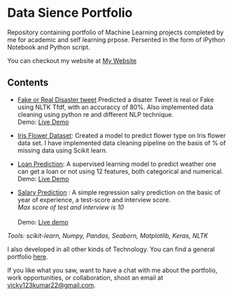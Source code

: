 # Data Sience Portfolio
 

Repository containing portfolio of Machine Learning projects completed by me for academic and self learning prpose. Persented in the form of iPython Notebook and Python script.

You can checkout my website at [My Website](https://portfoliovsevicky.herokuapp.com/)

## Contents
 
* [Fake or Real Disaster tweet](https://github.com/donrockvic/ML_projects/blob/master/Fake_real_Disaster_tweet/RealOrFakeTweets.ipynb)
Predicted a disater Tweet is real or Fake using NLTK Tfdf, with an accuraccy of 80%. Also implemented data cleaning using python re and different NLP technique.
<br> Demo: [Live Demo](https://portfoliovsevicky.herokuapp.com/tweet) 

* [Iris Flower Dataset](https://github.com/donrockvic/ML_projects/blob/master/IRIS_flower_classification/iris-dataset-supervised.ipynb):
Created a model to predict flower type on Iris flower data set. I have implemented data cleaning pipeline on the basis of % of missing data using Scikit learn.

* [Loan Prediction](https://github.com/donrockvic/ML_projects/blob/master/LoanPrediction/LoanPrediction.ipynb): A supervised learning model to predict weather one can get a loan or not using 12 features, both categorical and numerical.<br>
Demo: [Live Demo](https://portfoliovsevicky.herokuapp.com/loan) 

* [Salary Prediction](https://github.com/donrockvic/ML_projects/blob/master/SalaryPrediction/model.py) : A simple regression salry prediction on the basic of year of experience, a test-score and interview score.
<br>*Max score of test and interview is 10*  
<br>Demo: [Live demo](https://portfoliovsevicky.herokuapp.com/salary) 

*Tools: scikit-learn, Numpy, Pandas, Seaborn, Matplotlib, Keras, NLTK*

I also developed in all other kinds of Technology. You can find a general portfolio [here](https://github.com/donrockvic/General-development).

If you like what you saw, want to have a chat with me about the portfolio, work opportunities, or collaboration, shoot an email at [vicky123kumar22@gmail.com](mailto:vicky123kumar22@gmail.com).


 
